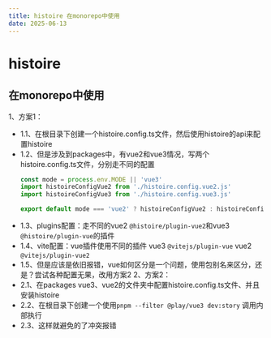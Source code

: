 ```yaml
---
title: histoire 在monorepo中使用
date: 2025-06-13
---
```

# histoire
## 在monorepo中使用
1、方案1：
- 1.1、在根目录下创建一个histoire.config.ts文件，然后使用histoire的api来配置histoire
- 1.2、但是涉及到packages中，有vue2和vue3情况，写两个histoire.config.ts文件，分别走不同的配置
  ```js
  const mode = process.env.MODE || 'vue3'
  import histoireConfigVue2 from './histoire.config.vue2.js'
  import histoireConfigVue3 from './histoire.config.vue3.js'

  export default mode === 'vue2' ? histoireConfigVue2 : histoireConfigVue3
  ```
- 1.3、plugins配置：走不同的vue2 `@histoire/plugin-vue2`和vue3 `@histoire/plugin-vue`的插件
- 1.4、vite配置：vue插件使用不同的插件 vue3 `@vitejs/plugin-vue` vue2 `@vitejs/plugin-vue2`
- 1.5、但是应该是依旧报错，vue如何区分是一个问题，使用包别名来区分，还是？尝试各种配置无果，改用方案2
2、方案2：
- 2.1、在packages vue3、vue2的文件夹中配置histoire.config.ts文件、并且安装histoire
- 2.2、在根目录下创建一个使用`pnpm --filter @play/vue3 dev:story` 调用内部执行
- 2.3、这样就避免的了冲突报错

